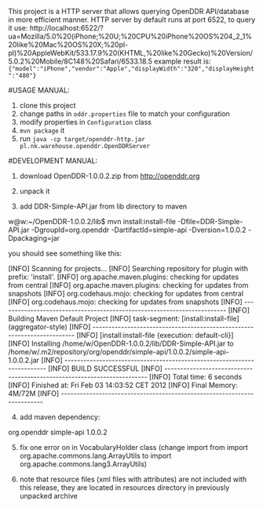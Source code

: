 This project is a HTTP server that allows querying OpenDDR API/database in more efficient manner.
HTTP server by default runs at port 6522,
to query it use:
http://localhost:6522/?ua=Mozilla/5.0%20(iPhone;%20U;%20CPU%20iPhone%20OS%204_2_1%20like%20Mac%20OS%20X;%20pl-pl)%20AppleWebKit/533.17.9%20(KHTML,%20like%20Gecko)%20Version/5.0.2%20Mobile/8C148%20Safari/6533.18.5
example result is:
`{"model":"iPhone","vendor":"Apple","displayWidth":"320","displayHeight":"480"}` 

#USAGE MANUAL:
1. clone this project
2. change paths in `oddr.properties` file to match your configuration
3. modify properties in `Configuration` class
4. `mvn package` it
5. run `java -cp target/openddr-http.jar pl.nk.warehouse.openddr.OpenDDRServer`

#DEVELOPMENT MANUAL:

1. download OpenDDR-1.0.0.2.zip from http://openddr.org

2. unpack it

3. add DDR-Simple-API.jar from lib directory to maven

w@w:~/OpenDDR-1.0.0.2/lib$ mvn install:install-file -Dfile=DDR-Simple-API.jar -DgroupId=org.openddr -DartifactId=simple-api -Dversion=1.0.0.2 -Dpackaging=jar

you should see something like this:

[INFO] Scanning for projects...
[INFO] Searching repository for plugin with prefix: 'install'.
[INFO] org.apache.maven.plugins: checking for updates from central
[INFO] org.apache.maven.plugins: checking for updates from snapshots
[INFO] org.codehaus.mojo: checking for updates from central
[INFO] org.codehaus.mojo: checking for updates from snapshots
[INFO] ------------------------------------------------------------------------
[INFO] Building Maven Default Project
[INFO]    task-segment: [install:install-file] (aggregator-style)
[INFO] ------------------------------------------------------------------------
[INFO] [install:install-file {execution: default-cli}]
[INFO] Installing /home/w/OpenDDR-1.0.0.2/lib/DDR-Simple-API.jar to /home/w/.m2/repository/org/openddr/simple-api/1.0.0.2/simple-api-1.0.0.2.jar
[INFO] ------------------------------------------------------------------------
[INFO] BUILD SUCCESSFUL
[INFO] ------------------------------------------------------------------------
[INFO] Total time: 6 seconds
[INFO] Finished at: Fri Feb 03 14:03:52 CET 2012
[INFO] Final Memory: 4M/72M
[INFO] ------------------------------------------------------------------------

4. add maven dependency:
<dependency>
	<groupId>org.openddr</groupId>
	<artifactId>simple-api</artifactId>
	<version>1.0.0.2</version>
</dependency>

5. fix one error on in VocabularyHolder class (change import from import org.apache.commons.lang.ArrayUtils to import org.apache.commons.lang3.ArrayUtils)

6. note that resource files (xml files with attributes) are not included with this release, they are located in resources directory in previously unpacked archive

